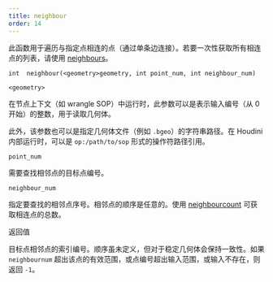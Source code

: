 ```yaml
---
title: neighbour
order: 14
---
```


此函数用于遍历与指定点相连的点（通过单条边连接）。若要一次性获取所有相连点的列表，请使用 [neighbours](./neighbours "返回某点所有相邻点的编号数组")。 

`int  neighbour(<geometry>geometry, int point_num, int neighbour_num)` 

`<geometry>` 

在节点上下文（如 wrangle SOP）中运行时，此参数可以是表示输入编号（从 0 开始）的整数，用于读取几何体。 

此外，该参数也可以是指定几何体文件（例如 `.bgeo`）的字符串路径。在 Houdini 内部运行时，可以是 `op:/path/to/sop` 形式的操作符路径引用。 

`point_num` 

需要查找相邻点的目标点编号。 

`neighbour_num` 

指定要查找的相邻点序号。相邻点的顺序是任意的。使用 [neighbourcount](./neighbourcount "返回与指定点相连的点的总数") 可获取相连点的总数。 

返回值 

目标点相邻点的索引编号。顺序虽未定义，但对于稳定几何体会保持一致性。如果 `neighbournum` 超出该点的有效范围，或点编号超出输入范围，或输入不存在，则返回 `-1`。
